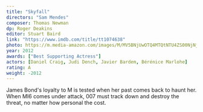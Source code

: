 ```yaml
---
title: "Skyfall"
directors: "Sam Mendes"
composer: Thomas Newman
dp: Roger Deakins
editor: Stuart Baird
link: "https://www.imdb.com/title/tt1074638"
photo: https://m.media-amazon.com/images/M/MV5BNjUwOTQ4MTQtNTU4ZS00NjNjLThjODYtNWNjM2JhZWQxZGNkXkEyXkFqcGdeQXVyNTc3MjUzNTI@._V1_FMjpg_UX825_.jpg
year: 2012
awards: ["Best Supporting Actress"]
actors: [Daniel Craig, Judi Dench, Javier Bardem, Bérénice Marlohe]
rating: A
weight: -2012
---
```

James Bond's loyalty to M is tested when her past comes back to haunt her. When MI6 comes under attack, 007 must track down and destroy the threat, no matter how personal the cost.